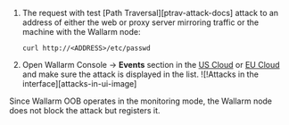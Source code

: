 1. The request with test [Path Traversal][ptrav-attack-docs] attack to an address of either the web or proxy server mirroring traffic or the machine with the Wallarm node:

    ```
    curl http://<ADDRESS>/etc/passwd
    ```
2. Open Wallarm Console → **Events** section in the [US Cloud](https://us1.my.wallarm.com/search) or [EU Cloud](https://my.wallarm.com/search) and make sure the attack is displayed in the list.
    ![!Attacks in the interface][attacks-in-ui-image]

Since Wallarm OOB operates in the monitoring mode, the Wallarm node does not block the attack but registers it.